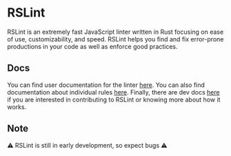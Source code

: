 # RSLint

RSLint is an extremely fast JavaScript linter written in Rust focusing on ease of use, customizability, and speed. RSLint
helps you find and fix error-prone productions in your code as well as enforce good practices.

## Docs

You can find user documentation for the linter [here](./user). You can also find documentation about individual rules [here](./rules). Finally,
there are dev docs [here](./dev) if you are interested in contributing to RSLint or knowing more about how it works.

## Note

⚠️ RSLint is still in early development, so expect bugs ⚠️
